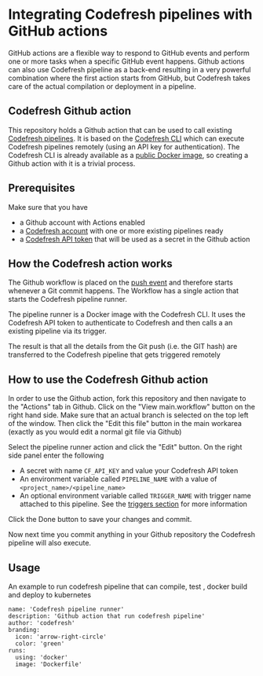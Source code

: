 # Integrating Codefresh pipelines with GitHub actions

GitHub actions are a flexible way to respond to GitHub events and perform one or more tasks
when a specific GitHub event happens. Github actions can also use Codefresh pipeline as a back-end
resulting in a very powerful combination where the first action starts from GitHub, but Codefresh takes care
of the actual compilation or deployment in a pipeline.


## Codefresh Github action

This repository holds a Github action that can be used to call existing [Codefresh pipelines](https://codefresh.io/docs/docs/configure-ci-cd-pipeline/pipelines/). It is based on the [Codefresh CLI](https://codefresh-io.github.io/cli/) which can execute Codefresh pipelines remotely (using an API key for authentication). The Codefresh CLI is already available as a [public Docker image](https://hub.docker.com/r/codefresh/cli/), so creating a Github action with it is a trivial process.

## Prerequisites

Make sure that you have

* a Github account with Actions enabled
* a [Codefresh account](https://codefresh.io/docs/docs/getting-started/create-a-codefresh-account/) with one or more existing pipelines ready
* a [Codefresh API token](https://codefresh.io/docs/docs/integrations/codefresh-api/#authentication-instructions) that will be used as a secret in the Github action


## How the Codefresh action works

The Github workflow is placed on the [push event](https://developer.github.com/v3/activity/events/types/#pushevent) and therefore starts whenever a Git commit happens. The Workflow has a single action that starts the Codefresh pipeline runner.

The pipeline runner is a Docker image with the Codefresh CLI. It uses the Codefresh API token to authenticate to Codefresh and then calls a an existing pipeline via its trigger.

The result is that all the details from the Git push (i.e. the GIT hash) are transferred to the Codefresh pipeline that gets triggered remotely

## How to use the Codefresh Github action

In order to use the Github action, fork this repository and then navigate to the "Actions" tab in Github. Click on the "View main.workflow" button on the right hand side. Make sure that an actual branch is selected on the top left of the window. Then click the "Edit this file" button in the main workarea (exactly as you would edit a normal git file via Github)

Select the pipeline runner action and click the "Edit" button. On the right side panel enter the following

* A secret with name `CF_API_KEY` and value your Codefresh API token
* An environment variable called `PIPELINE_NAME` with a value of `<project_name>/<pipeline_name>`
* An optional environment variable called `TRIGGER_NAME` with trigger name attached to this pipeline. See the [triggers section](https://codefresh.io/docs/docs/configure-ci-cd-pipeline/triggers/) for more information

Click the Done button to save your changes and commit.

Now next time you commit anything in your Github repository the Codefresh pipeline will also execute.

## Usage
An example to run codefresh pipeline that can compile, test , docker build and deploy to kubernetes
```
name: 'Codefresh pipeline runner'
description: 'Github action that run codefresh pipeline'
author: 'codefresh'
branding:
  icon: 'arrow-right-circle'
  color: 'green'
runs:
  using: 'docker'
  image: 'Dockerfile'
``` 
